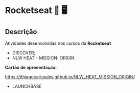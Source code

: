 # Rocketseat :rocket: :desktop_computer: 

## Descrição

Atividades desenvolvidas nos cursos da **Rocketseat**

* DISCOVER;
* NLW HEAT - MISSION: ORIGIN

**Cartão de apresentação:**

<https://tthiagocarlosdev.github.io/NLW_HEAT_MISSION_ORIGIN/>

* LAUNCHBASE